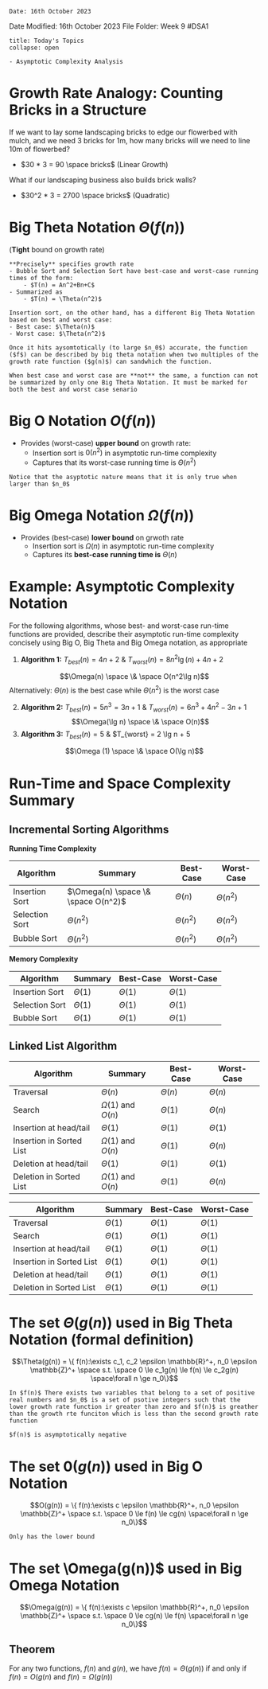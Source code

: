 	Date: 16th October 2023
Date Modified: 16th October 2023
File Folder: Week 9
#DSA1

```ad-abstract
title: Today's Topics
collapse: open

- Asymptotic Complexity Analysis

```

# Growth Rate Analogy: Counting Bricks in a Structure

If we want to lay some landscaping bricks to edge our flowerbed with mulch, and we need 3 bricks for 1m, how many bricks will we need to line 10m of flowerbed?
- $30 * 3 = 90 \space bricks$ (Linear Growth)

What if our landscaping business also builds brick walls? 
* $30^2 * 3 = 2700 \space bricks$ (Quadratic) 

# Big Theta Notation $\Theta(f(n))$

(**Tight** bound on growth rate)

```ad-summary
**Precisely** specifies growth rate
- Bubble Sort and Selection Sort have best-case and worst-case running times of the form:
	- $T(n) = An^2+Bn+C$
- Summarized as
	- $T(n) = \Theta(n^2)$
```

```ad-note
Insertion sort, on the other hand, has a different Big Theta Notation based on best and worst case:
- Best case: $\Theta(n)$
- Worst case: $\Theta(n^2)$
```

```ad-important
Once it hits aysomtotically (to large $n_0$) accurate, the function ($f$) can be described by big theta notation when two multiples of the growth rate function ($g(n)$) can sandwhich the function.
```

```ad-warning
When best case and worst case are **not** the same, a function can not be summarized by only one Big Theta Notation. It must be marked for both the best and worst case senario
```

# Big O Notation $O(f(n))$

- Provides (worst-case) **upper bound** on growth rate:
	- Insertion sort is $0(n^2)$ in asymptotic run-time complexity
	- Captures that its worst-case running time is $\Theta(n^2)$

```ad-note
Notice that the asyptotic nature means that it is only true when larger than $n_0$
```

# Big Omega Notation $\Omega (f(n))$

- Provides (best-case) **lower bound** on grwoth rate 
	- Insertion sort is $\Omega(n)$ in asymptotic run-time complexity
	- Captures its **best-case running time is** $\Theta(n)$

# Example: Asymptotic Complexity Notation

For the following algorithms, whose best- and worst-case run-time functions are provided, describe their asymptotic run-time complexity concisely using Big O, Big Theta and Big Omega notation, as appropriate

1. **Algorithm 1:** $T_{best}(n) = 4n + 2$ & $T_{worst}(n) = 8n^2\lg(n) +4n+2$

$$\Omega(n) \space \& \space O(n^2\lg n)$$
	Alternatively: $\Theta(n)$ is the best case while $\Theta(n^2)$ is the worst case

2. **Algorithm 2:** $T_{best}(n) = 5n^3 =3n +1$ & $T_{worst}(n) = 6n^3+4n^2-3n+1$
$$\Omega(\lg n) \space \& \space O(n)$$
3. **Algorithm 3:** $T_{best}(n) = 5$ & $T_{worst} = 2 \lg n + 5

$$\Omega (1) \space \& \space O(\lg n)$$

# Run-Time and Space Complexity Summary

## Incremental Sorting Algorithms 

**Running Time Complexity**

| Algorithm      | Summary                             | Best-Case     | Worst-Case    |
| -------------- | ----------------------------------- | ------------- | ------------- |
| Insertion Sort | $\Omega(n) \space \& \space O(n^2)$ | $\Theta(n)$   | $\Theta(n^2)$ |
| Selection Sort | $\Theta(n^2)$                       | $\Theta(n^2)$ | $\Theta(n^2)$ |
| Bubble Sort    | $\Theta(n^2)$                       | $\Theta(n^2)$ | $\Theta(n^2)$ |

**Memory Complexity**

| Algorithm      | Summary     | Best-Case   | Worst-Case    |
| -------------- | ----------- | ----------- | ------------- |
| Insertion Sort | $\Theta(1)$ | $\Theta(1)$ | $\Theta(1)$   |
| Selection Sort | $\Theta(1)$ | $\Theta(1)$ | $\Theta(1)$   |
| Bubble Sort    | $\Theta(1)$ | $\Theta(1)$ | $\Theta(1)$ |

## Linked List Algorithm 

| Algorithm                | Summary                | Best-Case   | Worst-Case  |
| ------------------------ | ---------------------- | ----------- | ----------- |
| Traversal                | $\Theta(n)$            | $\Theta(n)$ | $\Theta(n)$ |
| Search                   | $\Omega(1)$ and $O(n)$ | $\Theta(1)$ | $\Theta(n)$ |
| Insertion at head/tail   | $\Theta(1)$            | $\Theta(1)$ | $\Theta(1)$ |
| Insertion in Sorted List | $\Omega(1)$ and $O(n)$ | $\Theta(1)$ | $\Theta(n)$ |
| Deletion at head/tail    | $\Theta(1)$            | $\Theta(1)$ | $\Theta(1)$ |
| Deletion in Sorted List  | $\Omega(1)$ and $O(n)$ | $\Theta(1)$ | $\Theta(n)$            |

| Algorithm                | Summary     | Best-Case   | Worst-Case  |
| ------------------------ | ----------- | ----------- | ----------- |
| Traversal                | $\Theta(1)$ | $\Theta(1)$ | $\Theta(1)$ |
| Search                   | $\Theta(1)$ | $\Theta(1)$ | $\Theta(1)$ |
| Insertion at head/tail   | $\Theta(1)$ | $\Theta(1)$ | $\Theta(1)$ |
| Insertion in Sorted List | $\Theta(1)$ | $\Theta(1)$ | $\Theta(1)$ |
| Deletion at head/tail    | $\Theta(1)$ | $\Theta(1)$ | $\Theta(1)$ |
| Deletion in Sorted List  | $\Theta(1)$ | $\Theta(1)$ | $\Theta(1)$ |

# The set $\Theta(g(n))$ used in Big Theta Notation (formal definition)

$$\Theta(g(n)) = \{ f(n):\exists c_1, c_2 \epsilon \mathbb{R}^+, n_0 \epsilon \mathbb{Z}^+ \space s.t. \space  0 \le c_1g(n) \le f(n) \le c_2g(n) \space\forall n \ge n_0\}$$

```ad-summary
In $f(n)$ There exists two variables that belong to a set of positive real numbers and $n_0$ is a set of psotive integers such that the lower growth rate function ir greater than zero and $f(n)$ is greather than the growth rte funciton which is less than the second growth rate function 
```

```ad-important
$f(n)$ is asymptotically negative
```

# The set $0(g(n))$ used in Big O Notation

$$O(g(n)) = \{ f(n):\exists c \epsilon \mathbb{R}^+, n_0 \epsilon \mathbb{Z}^+ \space s.t. \space  0 \le f(n) \le cg(n) \space\forall n \ge n_0\}$$

```ad-note
Only has the lower bound
```

# The set \Omega(g(n))$ used in Big Omega Notation

$$\Omega(g(n)) = \{ f(n):\exists c \epsilon \mathbb{R}^+, n_0 \epsilon \mathbb{Z}^+ \space s.t. \space  0 \le cg(n) \le f(n) \space\forall n \ge n_0\}$$

## Theorem

For any two functions, $f(n)$ and $g(n)$, we have $f(n) = \Theta(g(n))$ if and only if $f(n) = O(g(n)$ and $f(n) = \Omega(g(n))$

